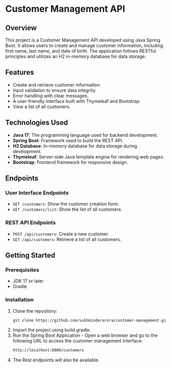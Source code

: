 # Customer Management API

## Overview
This project is a Customer Management API developed using Java Spring Boot. It allows users to create and manage customer information, including first name, last name, and date of birth. The application follows RESTful principles and utilizes an H2 in-memory database for data storage.

## Features
- Create and retrieve customer information.
- Input validation to ensure data integrity.
- Error handling with clear messages.
- A user-friendly interface built with Thymeleaf and Bootstrap.
- View a list of all customers.

## Technologies Used
- **Java 17**: The programming language used for backend development.
- **Spring Boot**: Framework used to build the REST API.
- **H2 Database**: In-memory database for data storage during development.
- **Thymeleaf**: Server-side Java template engine for rendering web pages.
- **Bootstrap**: Frontend framework for responsive design.

## Endpoints
### User Interface Endpoints
- `GET /customers`: Show the customer creation form.
- `GET /customers/list`: Show the list of all customers.

### REST API Endpoints
- `POST /api/customers`: Create a new customer.
- `GET /api/customers`: Retrieve a list of all customers.

## Getting Started
### Prerequisites
- JDK 17 or later
- Gradle

### Installation
1. Clone the repository:
   ```bash
   git clone https://github.com/sukhminderarora/customer-management.git
2. Import the project using build.gradle.
3. Run the Spring Boot Application - Open a web browser and go to the following URL to access the customer management interface:
   ```bash
   http://localhost:8080/customers
4. The Rest endpoints will also be available.
